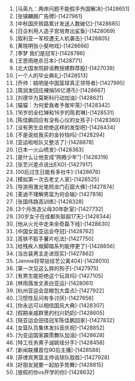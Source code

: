 
1. [马英九：两岸问题不能假手外国解决]-[1428651]
1. [张镇麟踢广告牌]-[1427961]
1. [中秋国庆铁路累计发送人数破亿]-[1428685]
1. [日企利用人造子宫培育出鲨鱼]-[1428069]
1. [叙利亚一军校遭无人机袭击]-[1428805]
1. [黄晓明张小斐吻戏]-[1428666]
1. [李梦 我们是冠军]-[1428786]
1. [王思雨绝杀日本]-[1428771]
1. [北大国发院辟谣教授建群荐股]-[1427039]
1. [一个人的毕业典礼]-[1428513]
1. [乔帅：姚明是中国篮球真正领导者]-[1427995]
1. [周润发回应裸捐56亿港币]-[1428667]
1. [刘德华为莫斯科行动加油]-[1428621]
1. [猫猫：为何爱我者予我牢笼]-[1428342]
1. [16岁的全红婵和16岁的陈若琳]-[1428531]
1. [陈佳鹏回应有没有心仪的女孩子]-[1428360]
1. [没有男生会拒绝这样的发型吧]-[1428434]
1. [不是说给我买的金铃铛吗]-[1428294]
1. [亚运啦啦队又整活了]-[1428878]
1. [日本一火山喷发]-[1428363]
1. [是什么让他变成“网瘾少年”]-[1428319]
1. [张艺兴差点说出EXO]-[1427917]
1. [00后过生日能有多社牛]-[1428676]
1. [模拟第一次去老丈人家]-[1428525]
1. [导游用激光笔照龙门石窟大佛]-[1427874]
1. [麦迪不理解男篮为何会输]-[1427818]
1. [张国伟跳高训练]-[1428328]
1. [3个月改造父母30年卧室]-[1427732]
1. [30岁女子在成都失联超17天]-[1428344]
1. [他从火光中走来余奇磊下线]-[1428630]
1. [中国女篮亚运会夺冠]-[1428762]
1. [高铁不脏手薯片吃法]-[1427750]
1. [给残疾人做脚踏系列能停更了]-[1428656]
1. [当古装男主走进现实]-[1427862]
1. [Jennie将常驻综艺公寓404]-[1428010]
1. [第一次见这么胖的狗子]-[1427975]
1. [有男生能拒绝这个玩具吗]-[1427105]
1. [林雨薇发文表白亚运]-[1428061]
1. [杭州亚运会显眼包大盘点]-[1427922]
1. [习惯性反问有多讨厌]-[1427656]
1. [你永远可以相信国风大典]-[1428307]
1. [假期亲戚群里的扫兴奶奶]-[1428605]
1. [陪亚运会田径冠军陈佳鹏回家]-[1427832]
1. [女篮队员集体发抖音庆祝]-[1428852]
1. [为亚运国家霹雳舞队加油]-[1428628]
1. [特工任务黄子诚姚瑶分手]-[1428458]
1. [新闻联播首位90后主播]-[1428588]
1. [菲律宾男篮主帅谈球队取胜]-[1427928]
1. [好朋友就要一起拍手势舞]-[1428815]
1. [放假的你vs开学的你]-[1428632]